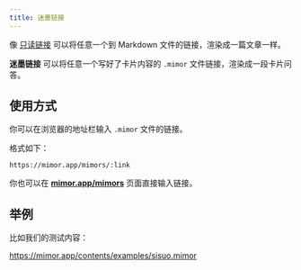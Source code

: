 ```yaml
---
title: 迷墨链接
---
```


像 [只读链接](https://readonly.link/manuals/https://readonly.link/contents/manual/zh.json/-/kinds-of-contents/article.md) 可以将任意一个到 Markdown 文件的链接，渲染成一篇文章一样。

**迷墨链接** 可以将任意一个写好了卡片内容的 `.mimor` 文件链接，渲染成一段卡片问答。

## 使用方式

你可以在浏览器的地址栏输入 `.mimor` 文件的链接。

格式如下：

```
https://mimor.app/mimors/:link
```

你也可以在 [**mimor.app/mimors**](https://mimor.app/mimors) 页面直接输入链接。

## 举例

比如我们的测试内容：

<https://mimor.app/contents/examples/sisuo.mimor>

<mimorlink href="https://mimor.app/contents/examples/sisuo.mimor" />
